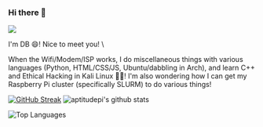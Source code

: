 ### Hi there 👋

<!--
**aptitudepi/aptitudepi** is a ✨ _special_ ✨ repository because its `README.md` (this file) appears on your GitHub profile.
![](https://komarev.com/ghpvc/?username=aptitudepi)
Here are some ideas to get you started:

- 🔭 I’m currently working on ...
- 🌱 I’m currently learning ...
- 👯 I’m looking to collaborate on ...
- 🤔 I’m looking for help with ...
- 💬 Ask me about ...
- 📫 How to reach me: ...
- 😄 Pronouns: ...
- ⚡ Fun fact: ...
-->

![](https://media.giphy.com/media/mW05nwEyXLP0Y/giphy.gif)

I'm DB 😄! Nice to meet you! \

When the Wifi/Modem/ISP works, I do miscellaneous things with various languages (Python, HTML/CSS/JS, Ubuntu/dabbling in Arch), and learn C++ and Ethical Hacking in Kali Linux 🌱🤔! I'm also wondering how I can get my Raspberry Pi cluster (specifically SLURM) to do various things!

[![GitHub Streak](https://github-readme-streak-stats.herokuapp.com?user=aptitudepi&theme=github-dark-blue&background=000000&ring=0003FF&fire=0003FF&currStreakNum=0003FF&sideLabels=0003FF&currStreakLabel=0003FF&stroke=0003FF&border=000000&dates=0003FF&sideNums=0003FF)](https://git.io/streak-stats)
![aptitudepi's github stats](https://github-readme-stats.vercel.app/api?username=aptitudepi&bg_color=000000&show_icons=true&&text_color=0000ff&title_color=0000ff&hide_border=true)

![Top Languages](https://github-readme-stats.vercel.app/api/top-langs/?username=aptitudepi&bg_color=000000&show_icons=true&&text_color=ffffff&title_color=ffffff&hide_border=true)
